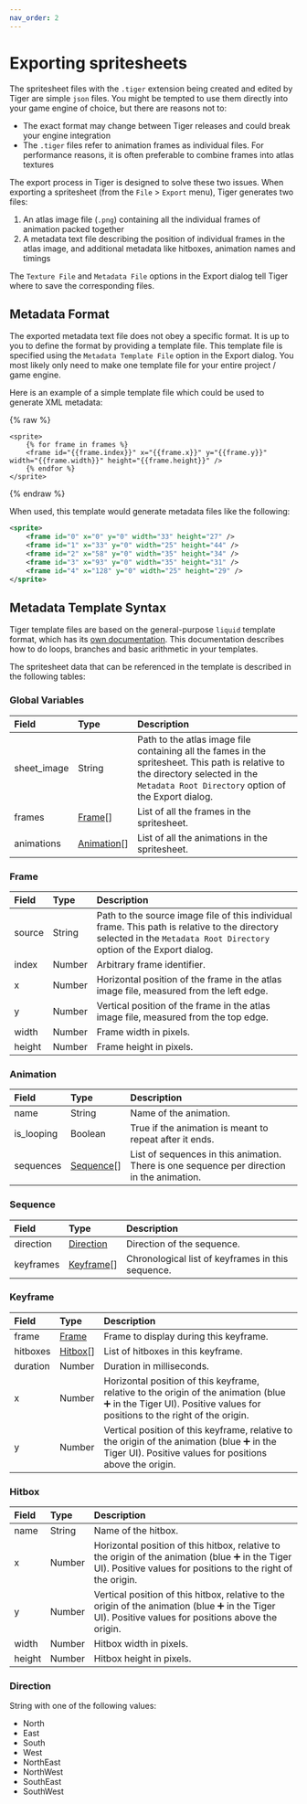 ```yaml
---
nav_order: 2
---
```


# Exporting spritesheets

The spritesheet files with the `.tiger` extension being created and edited by Tiger are simple `json` files. You might be tempted to use them directly into your game engine of choice, but there are reasons not to:

- The exact format may change between Tiger releases and could break your engine integration
- The `.tiger` files refer to animation frames as individual files. For performance reasons, it is often preferable to combine frames into atlas textures

The export process in Tiger is designed to solve these two issues. When exporting a spritesheet (from the `File` > `Export` menu), Tiger generates two files:

1. An atlas image file (`.png`) containing all the individual frames of animation packed together
2. A metadata text file describing the position of individual frames in the atlas image, and additional metadata like hitboxes, animation names and timings

The `Texture File` and `Metadata File` options in the Export dialog tell Tiger where to save the corresponding files.

## Metadata Format

The exported metadata text file does not obey a specific format. It is up to you to define the format by providing a template file. This template file is specified using the `Metadata Template File` option in the Export dialog. You most likely only need to make one template file for your entire project / game engine.

Here is an example of a simple template file which could be used to generate XML metadata:

{% raw %}

```liquid
<sprite>
	{% for frame in frames %}
	<frame id="{{frame.index}}" x="{{frame.x}}" y="{{frame.y}}" width="{{frame.width}}" height="{{frame.height}}" />
	{% endfor %}
</sprite>
```

{% endraw %}

When used, this template would generate metadata files like the following:

```xml
<sprite>
	<frame id="0" x="0" y="0" width="33" height="27" />
	<frame id="1" x="33" y="0" width="25" height="44" />
	<frame id="2" x="58" y="0" width="35" height="34" />
	<frame id="3" x="93" y="0" width="35" height="31" />
	<frame id="4" x="128" y="0" width="25" height="29" />
</sprite>
```

## Metadata Template Syntax

Tiger template files are based on the general-purpose `liquid` template format, which has its [own documentation](https://shopify.github.io/liquid). This documentation describes how to do loops, branches and basic arithmetic in your templates.

The spritesheet data that can be referenced in the template is described in the following tables:

### Global Variables

| Field       | Type                      | Description                                                                                                                                                                             |
| :---------- | :------------------------ | :-------------------------------------------------------------------------------------------------------------------------------------------------------------------------------------- |
| sheet_image | String                    | Path to the atlas image file containing all the fames in the spritesheet. This path is relative to the directory selected in the `Metadata Root Directory` option of the Export dialog. |
| frames      | [Frame](#frame)[]         | List of all the frames in the spritesheet.                                                                                                                                              |
| animations  | [Animation](#animation)[] | List of all the animations in the spritesheet.                                                                                                                                          |

### Frame

| Field  | Type   | Description                                                                                                                                                           |
| :----- | :----- | :-------------------------------------------------------------------------------------------------------------------------------------------------------------------- |
| source | String | Path to the source image file of this individual frame. This path is relative to the directory selected in the `Metadata Root Directory` option of the Export dialog. |
| index  | Number | Arbitrary frame identifier.                                                                                                                                           |
| x      | Number | Horizontal position of the frame in the atlas image file, measured from the left edge.                                                                                |
| y      | Number | Vertical position of the frame in the atlas image file, measured from the top edge.                                                                                   |
| width  | Number | Frame width in pixels.                                                                                                                                                |
| height | Number | Frame height in pixels.                                                                                                                                               |

### Animation

| Field      | Type                    | Description                                                                                |
| :--------- | :---------------------- | :----------------------------------------------------------------------------------------- |
| name       | String                  | Name of the animation.                                                                     |
| is_looping | Boolean                 | True if the animation is meant to repeat after it ends.                                    |
| sequences  | [Sequence](#sequence)[] | List of sequences in this animation. There is one sequence per direction in the animation. |

### Sequence

| Field     | Type                    | Description                                       |
| :-------- | :---------------------- | :------------------------------------------------ |
| direction | [Direction](#direction) | Direction of the sequence.                        |
| keyframes | [Keyframe](#keyframe)[] | Chronological list of keyframes in this sequence. |

### Keyframe

| Field    | Type                | Description                                                                                                                                                        |
| :------- | :------------------ | :----------------------------------------------------------------------------------------------------------------------------------------------------------------- |
| frame    | [Frame](#frame)     | Frame to display during this keyframe.                                                                                                                             |
| hitboxes | [Hitbox](#hitbox)[] | List of hitboxes in this keyframe.                                                                                                                                 |
| duration | Number              | Duration in milliseconds.                                                                                                                                          |
| x        | Number              | Horizontal position of this keyframe, relative to the origin of the animation (blue ➕ in the Tiger UI). Positive values for positions to the right of the origin. |
| y        | Number              | Vertical position of this keyframe, relative to the origin of the animation (blue ➕ in the Tiger UI). Positive values for positions above the origin.             |

### Hitbox

| Field  | Type   | Description                                                                                                                                                      |
| :----- | :----- | :--------------------------------------------------------------------------------------------------------------------------------------------------------------- |
| name   | String | Name of the hitbox.                                                                                                                                              |
| x      | Number | Horizontal position of this hitbox, relative to the origin of the animation (blue ➕ in the Tiger UI). Positive values for positions to the right of the origin. |
| y      | Number | Vertical position of this hitbox, relative to the origin of the animation (blue ➕ in the Tiger UI). Positive values for positions above the origin.             |
| width  | Number | Hitbox width in pixels.                                                                                                                                          |
| height | Number | Hitbox height in pixels.                                                                                                                                         |

### Direction

String with one of the following values:

- North
- East
- South
- West
- NorthEast
- NorthWest
- SouthEast
- SouthWest
